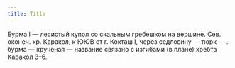 ```yaml
---
title: Title
---
```


Бурма I — лесистый купол со скальным гребешком на вершине. Сев. оконеч. хр.
Каракол, к ЮЮВ от г. Кокташ I, через седловину — тюрк — . бурма — крученая —
название связано с изгибами (в плане) хребта Каракол З–6.

